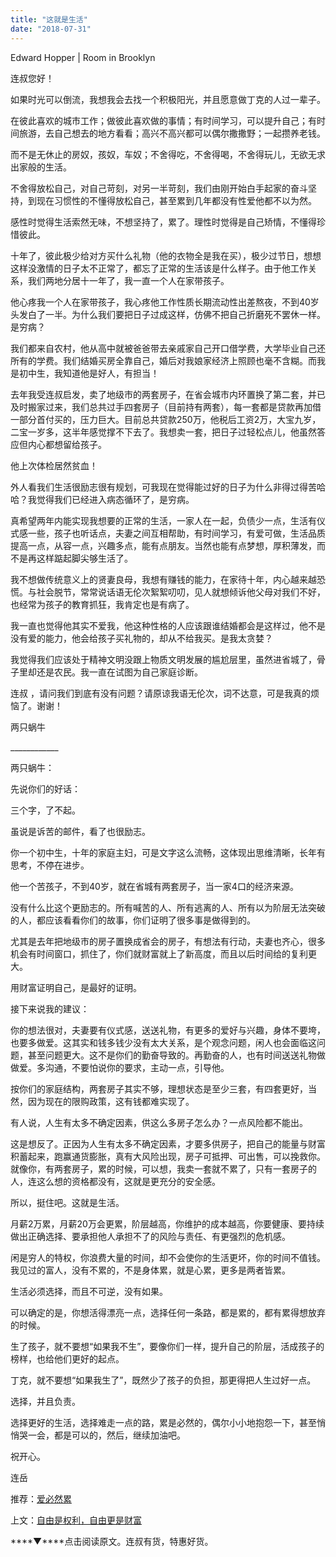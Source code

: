 ```yaml
---
title: "这就是生活"
date: "2018-07-31"
---
```


Edward Hopper | Room in Brooklyn

连叔您好！

如果时光可以倒流，我想我会去找一个积极阳光，并且愿意做丁克的人过一辈子。

在彼此喜欢的城市工作；做彼此喜欢做的事情；有时间学习，可以提升自己；有时间旅游，去自己想去的地方看看；高兴不高兴都可以偶尔撒撒野；一起攒养老钱。

而不是无休止的房奴，孩奴，车奴；不舍得吃，不舍得喝，不舍得玩儿，无欲无求出家般的生活。

不舍得放松自己，对自己苛刻，对另一半苛刻，我们由刚开始白手起家的奋斗坚持，到现在习惯性的不懂得放松自己，甚至累到几年都没有性爱他都不以为然。

感性时觉得生活索然无味，不想坚持了，累了。理性时觉得是自己矫情，不懂得珍惜彼此。

十年了，彼此极少给对方买什么礼物（他的衣物全是我在买），极少过节日，想想这样没激情的日子太不正常了，都忘了正常的生活该是什么样子。由于他工作关系，我们两地分居十一年了，我一直一个人在家带孩子。

他心疼我一个人在家带孩子，我心疼他工作性质长期流动性出差熬夜，不到40岁头发白了一半。为什么我们要把日子过成这样，仿佛不把自己折磨死不罢休一样。是穷病？

我们都来自农村，他从高中就被爸爸带去亲戚家自己开口借学费，大学毕业自己还所有的学费。我们结婚买房全靠自己，婚后对我娘家经济上照顾也毫不含糊。而我是初中生，我知道他是好人，有担当！

去年我受连叔启发，卖了地级市的两套房子，在省会城市内环置换了第二套，并已及时搬家过来，我们总共过手四套房子（目前持有两套），每一套都是贷款再加借一部分首付买的，压力巨大。目前总共贷款250万，他税后工资2万，大宝九岁，二宝一岁多，这半年感觉撑不下去了。我想卖一套，把日子过轻松点儿，他虽然答应但内心都想留给孩子。

他上次体检居然贫血！

外人看我们生活很励志很有规划，可我现在觉得能过好的日子为什么非得过得苦哈哈？我觉得我们已经进入病态循环了，是穷病。

真希望两年内能实现我想要的正常的生活，一家人在一起，负债少一点，生活有仪式感一些，孩子也听话点，夫妻之间互相帮助，有时间学习，有爱可做，生活品质提高一点，从容一点，兴趣多点，能有点朋友。当然也能有点梦想，厚积薄发，而不是再这样踮起脚尖够生活了。

我不想做传统意义上的贤妻良母，我想有赚钱的能力，在家待十年，内心越来越恐慌。与社会脱节，常常说话语无伦次絮絮叨叨，见人就想倾诉他父母对我们不好，也经常为孩子的教育抓狂，我肯定也是有病了。

我一直也觉得他其实不爱我，他这种性格的人应该跟谁结婚都会是这样过，他不是没有爱的能力，他会给孩子买礼物的，却从不给我买。是我太贪婪？

我觉得我们应该处于精神文明没跟上物质文明发展的尴尬层里，虽然进省城了，骨子里却还是农民。我一直在试图为自己家庭诊断。

连叔 ，请问我们到底有没有问题？请原谅我语无伦次，词不达意，可是我真的烦恼了。谢谢！

两只蜗牛

\_\_\_\_\_\_\_\_\_\_\_\_

两只蜗牛：

先说你们的好话：

三个字，了不起。

虽说是诉苦的邮件，看了也很励志。

你一个初中生，十年的家庭主妇，可是文字这么流畅，这体现出思维清晰，长年有思考，不停在进步。

他一个苦孩子，不到40岁，就在省城有两套房子，当一家4口的经济来源。

没有什么比这个更励志的。所有喊苦的人、所有逃离的人、所有以为阶层无法突破的人，都应该看看你们的故事，你们证明了很多事是做得到的。

尤其是去年把地级市的房子置换成省会的房子，有想法有行动，夫妻也齐心，很多机会有时间窗口，抓住了，你们就财富就上了新高度，而且以后时间给的复利更大。

用财富证明自己，是最好的证明。

接下来说我的建议：

你的想法很对，夫妻要有仪式感，送送礼物，有更多的爱好与兴趣，身体不要垮，也要多做爱。这其实和钱多钱少没有太大关系，是个观念问题，闲人也会面临这问题，甚至问题更大。这不是你们的勤奋导致的。再勤奋的人，也有时间送送礼物做做爱。多沟通，不要怕说你的要求，主动一点，引导他。

按你们的家庭结构，两套房子其实不够，理想状态是至少三套，有四套更好，当然，因为现在的限购政策，这有钱都难实现了。

有人说，人生有太多不确定因素，供这么多房子怎么办？一点风险都不能出。

这是想反了。正因为人生有太多不确定因素，才要多供房子，把自己的能量与财富积蓄起来，跑赢通货膨胀，真有大风险出现，房子可抵押、可出售，可以挽救你。就像你，有两套房子，累的时候，可以想，我卖一套就不累了，只有一套房子的人，连这么想的资格都没有，这就是更充分的安全感。

所以，挺住吧。这就是生活。

月薪2万累，月薪20万会更累，阶层越高，你维护的成本越高，你要健康、要持续做出正确选择、要承担他人承担不了的风险与责任、有更强烈的危机感。

闲是穷人的特权，你浪费大量的时间，却不会使你的生活更坏，你的时间不值钱。我见过的富人，没有不累的，不是身体累，就是心累，更多是两者皆累。

生活必须选择，而且不可逆，没有如果。

可以确定的是，你想活得漂亮一点，选择任何一条路，都是累的，都有累得想放弃的时候。

生了孩子，就不要想“如果我不生”，要像你们一样，提升自己的阶层，活成孩子的榜样，也给他们更好的起点。

丁克，就不要想“如果我生了”，既然少了孩子的负担，那更得把人生过好一点。

选择，并且负责。

选择更好的生活，选择难走一点的路，累是必然的，偶尔小小地抱怨一下，甚至悄悄哭一会，都是可以的，然后，继续加油吧。

祝开心。

连岳

推荐：[爱必然累](http://mp.weixin.qq.com/s?__biz=MjM5NDU0Mjk2MQ==&mid=2651623361&idx=1&sn=1955824a15d4e4b2f19d4eb025bb1a35&chksm=bd7e0bdf8a0982c9315a85f8fc285815ccfadcdd51858f90d70685e1dce1308a56ff685996d7&scene=21#wechat_redirect)

上文：[自由是权利，自由更是财富](http://mp.weixin.qq.com/s?__biz=MjM5NDU0Mjk2MQ==&mid=2651629706&idx=1&sn=30ffcbe165cf5aea6af0f94f316e2c10&chksm=bd7e2c948a09a5827f39ca886efff5225d5fdc53e0313ce46668bef71c3080211367a48bd87b&scene=21#wechat_redirect)

****▼****点击阅读原文。连叔有货，特惠好货。
